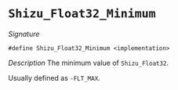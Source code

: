 # `Shizu_Float32_Minimum`

*Signature*
```
#define Shizu_Float32_Minimum <implementation>
````

*Description*
The minimum value of `Shizu_Float32`.

Usually defined as `-FLT_MAX`.
